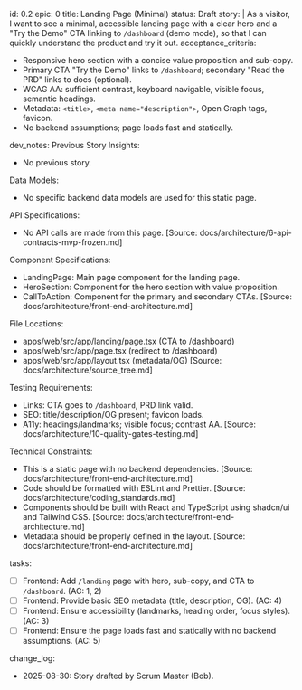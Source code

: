 id: 0.2
epic: 0
title: Landing Page (Minimal)
status: Draft
story: |
  As a visitor, I want to see a minimal, accessible landing page with a clear hero and a "Try the Demo" CTA linking to `/dashboard` (demo mode), so that I can quickly understand the product and try it out.
acceptance_criteria:
  - Responsive hero section with a concise value proposition and sub-copy.
  - Primary CTA "Try the Demo" links to `/dashboard`; secondary "Read the PRD" links to docs (optional).
  - WCAG AA: sufficient contrast, keyboard navigable, visible focus, semantic headings.
  - Metadata: `<title>`, `<meta name="description">`, Open Graph tags, favicon.
  - No backend assumptions; page loads fast and statically.

dev_notes:
  Previous Story Insights:
  - No previous story.

  Data Models:
  - No specific backend data models are used for this static page.

  API Specifications:
  - No API calls are made from this page. [Source: docs/architecture/6-api-contracts-mvp-frozen.md]

  Component Specifications:
  - LandingPage: Main page component for the landing page.
  - HeroSection: Component for the hero section with value proposition.
  - CallToAction: Component for the primary and secondary CTAs.
  [Source: docs/architecture/front-end-architecture.md]

  File Locations:
  - apps/web/src/app/landing/page.tsx (CTA to /dashboard)
  - apps/web/src/app/page.tsx (redirect to /dashboard)
  - apps/web/src/app/layout.tsx (metadata/OG)
  [Source: docs/architecture/source_tree.md]

  Testing Requirements:
  - Links: CTA goes to `/dashboard`, PRD link valid.
  - SEO: title/description/OG present; favicon loads.
  - A11y: headings/landmarks; visible focus; contrast AA.
  [Source: docs/architecture/10-quality-gates-testing.md]

  Technical Constraints:
  - This is a static page with no backend dependencies. [Source: docs/architecture/front-end-architecture.md]
  - Code should be formatted with ESLint and Prettier. [Source: docs/architecture/coding_standards.md]
  - Components should be built with React and TypeScript using shadcn/ui and Tailwind CSS. [Source: docs/architecture/front-end-architecture.md]
  - Metadata should be properly defined in the layout. [Source: docs/architecture/front-end-architecture.md]

tasks:
  - [ ] Frontend: Add `/landing` page with hero, sub-copy, and CTA to `/dashboard`. (AC: 1, 2)
  - [ ] Frontend: Provide basic SEO metadata (title, description, OG). (AC: 4)
  - [ ] Frontend: Ensure accessibility (landmarks, heading order, focus styles). (AC: 3)
  - [ ] Frontend: Ensure the page loads fast and statically with no backend assumptions. (AC: 5)

change_log:
  - 2025-08-30: Story drafted by Scrum Master (Bob).
